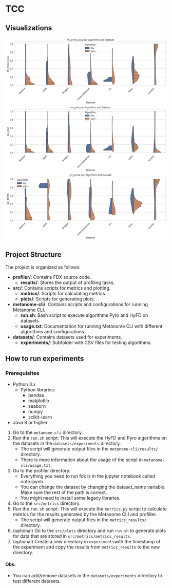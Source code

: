 # TCC

## Visualizations

![alt text](image.png)

## Project Structure

The project is organized as follows:

- **profiler/**: Contains FDX source code.
  - **results/**: Stores the output of profiling tasks.
- **src/**: Contains scripts for metrics and plotting.
  - **metrics/**: Scripts for calculating metrics.
  - **plots/**: Scripts for generating plots.  
- **metanome-cli/**: Contains scripts and configurations for running Metanome CLI.
  - **run.sh**: Bash script to execute algorithms Pyro and HyFD on datasets.
  - **usage.txt**: Documentation for running Metanome CLI with different algorithms and configurations.
- **datasets/**: Contains datasets used for experiments.
  - **experiments/**: Subfolder with CSV files for testing algorithms.

## How to run experiments

### Prerequisites
- Python 3.x
  - Python libraries:
    - pandas
    - matplotlib
    - seaborn
    - numpy
    - scikit-learn
- Java 8 or higher


1. Go to the `metanome-cli` directory.
2. Run the `run.sh` script: This will execute the HyFD and Pyro algorithms on the datasets in the `datasets/experiments` directory.
   - The script will generate output files in the `metanome-cli/results/` directory.
   - There is more information about the usage of the script in `metanome-cli/usage.txt`.
3. Go to the profiler directory.
    - Everything you need to run fdx is in the jupyter notebook called note.ipynb. 
    - You can change the dataset by changing the dataset_name variable. Make sure the rest of the path is correct.
    - You might need to install some legacy libraries.
4. Go to the `src/metrics` directory.
5. Run the `run.sh` script: This will execute the `metrics.py` script to calculate metrics for the results generated by the Metanome CLI and profiller.
    - The script will generate output files in the `metrics_results/` directory.
6. (optional) Go to the `src/plots` directory and run `run.sh` to generate plots for data that are stored in `src/metrics/metrics_results`.
7. (optional) Create a new directory in `experiments`with the timestamp of the experiment and copy the results from `metrics_results` to the new directory.

#### Obs:
- You can add/remove datasets in the `datasets/experiments` directory to test different datasets.